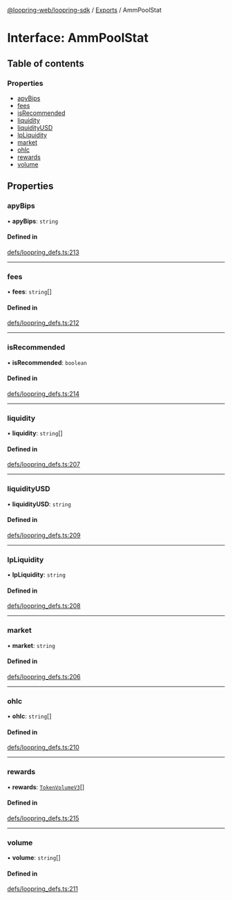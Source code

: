 [@loopring-web/loopring-sdk](../README.md) / [Exports](../modules.md) / AmmPoolStat

# Interface: AmmPoolStat

## Table of contents

### Properties

- [apyBips](AmmPoolStat.md#apybips)
- [fees](AmmPoolStat.md#fees)
- [isRecommended](AmmPoolStat.md#isrecommended)
- [liquidity](AmmPoolStat.md#liquidity)
- [liquidityUSD](AmmPoolStat.md#liquidityusd)
- [lpLiquidity](AmmPoolStat.md#lpliquidity)
- [market](AmmPoolStat.md#market)
- [ohlc](AmmPoolStat.md#ohlc)
- [rewards](AmmPoolStat.md#rewards)
- [volume](AmmPoolStat.md#volume)

## Properties

### apyBips

• **apyBips**: `string`

#### Defined in

[defs/loopring_defs.ts:213](https://github.com/Loopring/loopring_sdk/blob/9d83b66/src/defs/loopring_defs.ts#L213)

___

### fees

• **fees**: `string`[]

#### Defined in

[defs/loopring_defs.ts:212](https://github.com/Loopring/loopring_sdk/blob/9d83b66/src/defs/loopring_defs.ts#L212)

___

### isRecommended

• **isRecommended**: `boolean`

#### Defined in

[defs/loopring_defs.ts:214](https://github.com/Loopring/loopring_sdk/blob/9d83b66/src/defs/loopring_defs.ts#L214)

___

### liquidity

• **liquidity**: `string`[]

#### Defined in

[defs/loopring_defs.ts:207](https://github.com/Loopring/loopring_sdk/blob/9d83b66/src/defs/loopring_defs.ts#L207)

___

### liquidityUSD

• **liquidityUSD**: `string`

#### Defined in

[defs/loopring_defs.ts:209](https://github.com/Loopring/loopring_sdk/blob/9d83b66/src/defs/loopring_defs.ts#L209)

___

### lpLiquidity

• **lpLiquidity**: `string`

#### Defined in

[defs/loopring_defs.ts:208](https://github.com/Loopring/loopring_sdk/blob/9d83b66/src/defs/loopring_defs.ts#L208)

___

### market

• **market**: `string`

#### Defined in

[defs/loopring_defs.ts:206](https://github.com/Loopring/loopring_sdk/blob/9d83b66/src/defs/loopring_defs.ts#L206)

___

### ohlc

• **ohlc**: `string`[]

#### Defined in

[defs/loopring_defs.ts:210](https://github.com/Loopring/loopring_sdk/blob/9d83b66/src/defs/loopring_defs.ts#L210)

___

### rewards

• **rewards**: [`TokenVolumeV3`](TokenVolumeV3.md)[]

#### Defined in

[defs/loopring_defs.ts:215](https://github.com/Loopring/loopring_sdk/blob/9d83b66/src/defs/loopring_defs.ts#L215)

___

### volume

• **volume**: `string`[]

#### Defined in

[defs/loopring_defs.ts:211](https://github.com/Loopring/loopring_sdk/blob/9d83b66/src/defs/loopring_defs.ts#L211)
